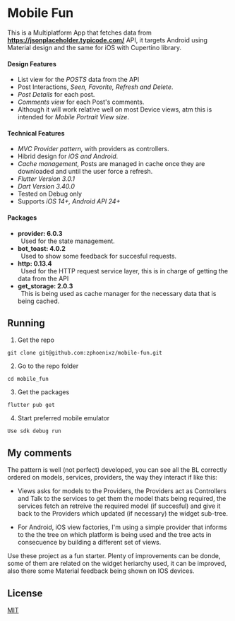 # Mobile Fun

This is a Multiplatform App that fetches data from **https://jsonplaceholder.typicode.com/** API, it targets Android using Material design and the same for iOS with Cupertino library.

#### Design Features
* List view for the *POSTS* data from the API
* Post Interactions, *Seen, Favorite, Refresh and Delete*.
* *Post Details* for each post.
* *Comments view* for each Post's comments.
* Although it will work relative well on most Device views, atm this is intended for *Mobile Portrait View size*. 

#### Technical Features
* *MVC Provider pattern,* with providers as controllers.
* Hibrid design for *iOS and Android*.
* *Cache management,* Posts are managed in cache once they are downloaded and until the user force a refresh.
* *Flutter Version 3.0.1*
* *Dart Version 3.40.0*
* Tested on Debug only
* Supports *iOS 14+, Android API 24+*

#### Packages
* **provider: 6.0.3**\
&ensp;Used for the state management.
* **bot_toast: 4.0.2**\
&ensp;Used to show some feedback for succesful requests.
* **http: 0.13.4**\
&ensp;Used for the HTTP request service layer, this is in charge of getting the data from the API
* **get_storage: 2.0.3**\
&ensp;This is being used as cache manager for the necessary data that is being cached.

## Running
1. Get the repo
```
git clone git@github.com:zphoenixz/mobile-fun.git
```
2. Go to the repo folder
```
cd mobile_fun
```
3. Get the packages
```
flutter pub get
```
4. Start preferred mobile emulator
```
Use sdk debug run
```
## My comments
The pattern is well (not perfect) developed, you can see all the BL correctly ordered on models, services, providers, the way they interact if like this:
* Views asks for models to the Providers, the Providers act as Controllers and Talk to the services to get them the model thats being required, the services fetch an retreive the required model (if succesful) and give it back to the Providers which updated (if necessary) the widget sub-tree.

* For Android, iOS view factories, I'm using a simple provider that informs to the the tree on which platform is being used and the tree acts in consecuence by building a different set of views. 

Use these project as a fun starter. Plenty of improvements can be donde, some of them are related on the widget heriarchy used, it can be improved, also there some Material feedback being shown on IOS devices.


## License
[MIT](https://choosealicense.com/licenses/mit/)